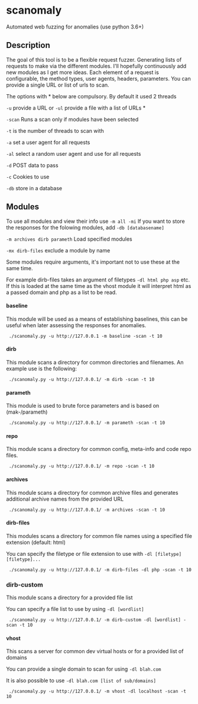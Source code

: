 # scanomaly
Automated web fuzzing for anomalies (use python 3.6+)

## Description
The goal of this tool is to be a flexible request fuzzer. Generating lists of requests to make via the different modules. I'll hopefully continuously add new modules as I get more ideas.
Each element of a request is configurable, the method types, user agents, headers, parameters. You can provide a single URL or list of urls to scan. 

The options with * below are compulsory. By default it used 2 threads

`-u` provide a URL or `-ul` provide a file with a list of URLs *

`-scan` Runs a scan only if modules have been selected

`-t` is the number of threads to scan with

`-a` set a user agent for all requests

`-al` select a random user agent and use for all requests

`-d` POST data to pass

`-c` Cookies to use

`-db` store in a database

## Modules
To use all modules and view their info use `-m all -mi`
If you want to store the responses for the folowing modules, add `-db [databasename]`

`-m archives dirb parameth` Load specified modules

`-mx dirb-files` exclude a module by name

Some modules require arguments, it's important not to use these at the same time.

For example dirb-files takes an argument of filetypes `-dl html php asp` etc. If this is loaded at the same time as the vhost module it will interpret html as a passed domain and php as a list to be read.

#### baseline
This module will be used as a means of establishing baselines, this can be useful when later assessing the responses for anomalies.

` ./scanomaly.py -u http://127.0.0.1 -m baseline -scan -t 10`

#### dirb
This module scans a directory for common directories and filenames. An example use is the following:

` ./scanomaly.py -u http://127.0.0.1/ -m dirb -scan -t 10`

#### parameth
This module is used to brute force parameters and is based on (mak-/parameth)

` ./scanomaly.py -u http://127.0.0.1/ -m parameth -scan -t 10`

#### repo
This module scans a directory for common config, meta-info and code repo files.

` ./scanomaly.py -u http://127.0.0.1/ -m repo -scan -t 10`

#### archives
This module scans a directory for common archive files and generates additional archive names from the provided URL

` ./scanomaly.py -u http://127.0.0.1/ -m archives -scan -t 10`

#### dirb-files
This modules scans a directory for common file names using a specified file extension (default: html)

You can specify the filetype or file extension to use with `-dl [filetype] [filetype]...`

` ./scanomaly.py -u http://127.0.0.1/ -m dirb-files -dl php -scan -t 10`

### dirb-custom
This module scans a directory for a provided file list

You can specify a file list to use by using `-dl [wordlist]`

` ./scanomaly.py -u http://127.0.0.1/ -m dirb-custom -dl [wordlist] -scan -t 10`

#### vhost
This scans a server for common dev virtual hosts or for a provided list of domains

You can provide a single domain to scan for using `-dl blah.com`

It is also possible to use `-dl blah.com [list of sub/domains]`

` ./scanomaly.py -u http://127.0.0.1/ -m vhost -dl localhost -scan -t 10`
